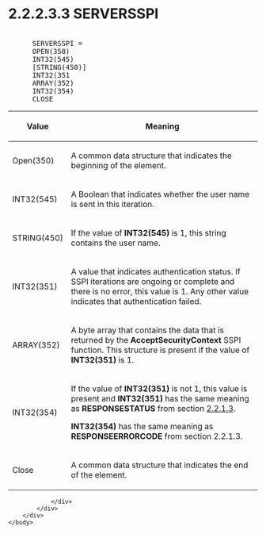 <html dir="LTR" xmlns:mshelp="http://msdn.microsoft.com/mshelp" xmlns:ddue="http://ddue.schemas.microsoft.com/authoring/2003/5" xmlns:xlink="http://www.w3.org/1999/xlink" xmlns:tool="http://www.microsoft.com/tooltip">
    <head>
        <meta http-equiv="Content-Type" content="text/html; CHARSET=utf-8"></meta>
        <meta name="save" content="history"></meta>
        <title>2.2.2.3.3 SERVERSSPI</title>
        <xml>
            <mshelp:toctitle title="2.2.2.3.3 SERVERSSPI"></mshelp:toctitle>
            <mshelp:rltitle title="[MS-SSAS8]: SERVERSSPI"></mshelp:rltitle>
            <mshelp:keyword index="A" term="f86f0100-2957-4e1b-a8bc-0898620e36cc"></mshelp:keyword>
            <mshelp:attr name="DCSext.ContentType" value="open specification"></mshelp:attr>
            <mshelp:attr name="AssetID" value="f86f0100-2957-4e1b-a8bc-0898620e36cc"></mshelp:attr>
            <mshelp:attr name="TopicType" value="kbRef"></mshelp:attr>
            <mshelp:attr name="DCSext.Title" value="[MS-SSAS8]: SERVERSSPI" />
        </xml>
    </head>
    <body>
        <div id="header">
            <h1 class="heading">2.2.2.3.3 SERVERSSPI</h1>
        </div>
        <div id="mainSection">
            <div id="mainBody">
                <div id="allHistory" class="saveHistory"></div>
                <div id="sectionSection0" class="section" name="collapseableSection">
                    

<dl>
<dd>
<div><pre>            
 SERVERSSPI = 
 OPEN(350)
 INT32(545)
 [STRING(450)]
 INT32(351
 ARRAY(352)
 INT32(354)
 CLOSE
</pre></div>
</dd></dl>

<table>
 <thead>
  <tr>
   <th>
   <p>Value</p>
   </th>
   <th>
   <p>Meaning</p>
   </th>
  </tr>
 </thead>
 <tr>
  <td>
  <p>Open(350)</p>
  </td>
  <td>
  <p>A common data structure that indicates the beginning
  of the element.</p>
  </td>
 </tr>
 <tr>
  <td>
  <p>INT32(545)</p>
  </td>
  <td>
  <p>A Boolean that indicates whether the user name is sent
  in this iteration.</p>
  </td>
 </tr>
 <tr>
  <td>
  <p>STRING(450)</p>
  </td>
  <td>
  <p>If the value of <b>INT32(545)</b> is 1, this string
  contains the user name.</p>
  </td>
 </tr>
 <tr>
  <td>
  <p>INT32(351)</p>
  </td>
  <td>
  <p>A value that indicates authentication status. If SSPI
  iterations are ongoing or complete and there is no error, this value is 1.
  Any other value indicates that authentication failed.</p>
  </td>
 </tr>
 <tr>
  <td>
  <p>ARRAY(352)</p>
  </td>
  <td>
  <p>A byte array that contains the data that is returned
  by the <b>AcceptSecurityContext</b> SSPI function. This structure is present
  if the value of <b>INT32(351)</b> is 1.</p>
  </td>
 </tr>
 <tr>
  <td>
  <p>INT32(354)</p>
  </td>
  <td>
  <p>If the value of <b>INT32(351)</b> is not 1, this value
  is present and <b>INT32(351)</b> has the same meaning as <b>RESPONSESTATUS</b>
  from section <a href="34c425c0-485f-476a-9dbe-3cf017858602.htm">2.2.1.3</a>.</p>
  <p><b>INT32(354)</b> has the same meaning as <b>RESPONSEERRORCODE</b>
  from section 2.2.1.3.</p>
  </td>
 </tr>
 <tr>
  <td>
  <p>Close</p>
  </td>
  <td>
  <p>A common data structure that indicates the end of the
  element.</p>
  </td>
 </tr>
</table>


                </div>
            </div>
        </div>
    </body>
</html>